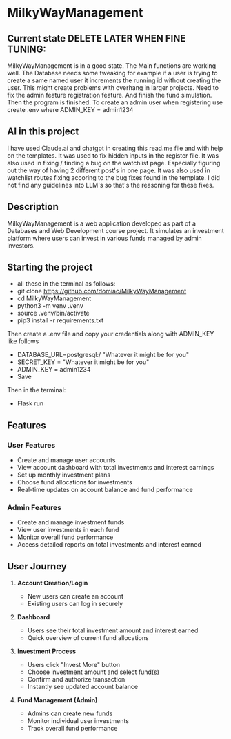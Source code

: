 # MilkyWayManagement

## Current state DELETE LATER WHEN FINE TUNING:
MilkyWayManagement is in a good state. The Main functions are working well. The Database needs some tweaking for example if a user is trying to create a same named user it increments the running id without creating the user. This might create problems with overhang in larger projects. Need to fix the admin feature registration feature. And finish the fund simulation. Then the program is finished. To create an admin user when registering use create .env where ADMIN_KEY = admin1234


## AI in this project
I have used Claude.ai and chatgpt in creating this read.me file and with help on the templates. It was used to fix hidden inputs in the register file. It was also used in fixing / finding a bug on the watchlist page. Especially figuring out the way of having 2 different post's in one page. It was also used in watchlist routes fixing accoring to the bug fixes found in the template. I did not find any guidelines into LLM's so that's the reasoning for these fixes.

## Description

MilkyWayManagement is a web application developed as part of a Databases and Web Development course project. It simulates an investment platform where users can invest in various funds managed by admin investors.

## Starting the project
- all these in the terminal as follows:
- git clone https://github.com/domiac/MilkyWayManagement
- cd MilkyWayManagement
- python3 -m venv .venv
- source .venv/bin/activate
- pip3 install -r requirements.txt 

Then create a .env file and copy your credentials along with ADMIN_KEY like follows
- DATABASE_URL=postgresql:/ "Whatever it might be for you"
- SECRET_KEY = "Whatever it might be for you"
- ADMIN_KEY = admin1234
- Save

Then in the terminal:
- Flask run


## Features

### User Features
- Create and manage user accounts
- View account dashboard with total investments and interest earnings
- Set up monthly investment plans
- Choose fund allocations for investments
- Real-time updates on account balance and fund performance

### Admin Features
- Create and manage investment funds
- View user investments in each fund
- Monitor overall fund performance
- Access detailed reports on total investments and interest earned

## User Journey

1. **Account Creation/Login**
   - New users can create an account
   - Existing users can log in securely

2. **Dashboard**
   - Users see their total investment amount and interest earned
   - Quick overview of current fund allocations

3. **Investment Process**
   - Users click "Invest More" button
   - Choose investment amount and select fund(s)
   - Confirm and authorize transaction
   - Instantly see updated account balance

4. **Fund Management (Admin)**
   - Admins can create new funds
   - Monitor individual user investments
   - Track overall fund performance


